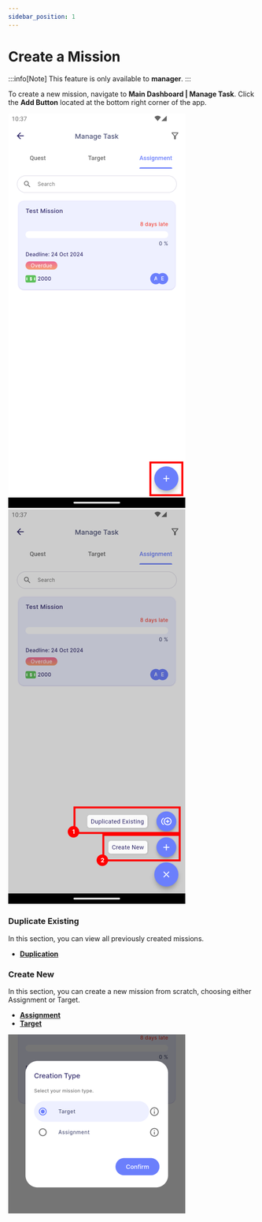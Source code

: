 ```yaml
---
sidebar_position: 1
---
```


# Create a Mission

:::info[Note]
This feature is only available to **manager**.
:::

To create a new mission, navigate to **Main Dashboard | Manage Task**. Click the **Add Button** located at the bottom right corner of the app.

![Add Button 1](../../../../../../static/img/integration/vision/mi_creation/i-1.png)
![Add Button 2](../../../../../../static/img/integration/vision/mi_creation/i-2.png)

### Duplicate Existing

In this section, you can view all previously created missions.

- [**Duplication**](duplication)

### Create New

In this section, you can create a new mission from scratch, choosing either Assignment or Target.

- [**Assignment**](assignment)
- [**Target**](target)

![Creation Pop Up Dialog](../../../../../../static/img/integration/vision/mi_creation/i-3.png)


